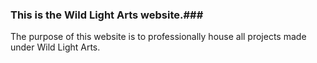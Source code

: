 ### This is the Wild Light Arts website.###

The purpose of this website is to professionally house all projects made under Wild Light Arts.